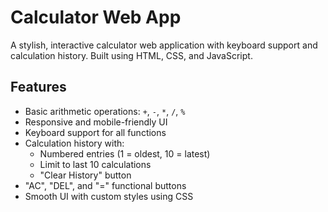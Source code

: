 # Calculator Web App

A stylish, interactive calculator web application with keyboard support and calculation history. Built using HTML, CSS, and JavaScript.

##  Features

- Basic arithmetic operations: `+`, `-`, `*`, `/`, `%`
- Responsive and mobile-friendly UI
- Keyboard support for all functions
- Calculation history with:
  - Numbered entries (1 = oldest, 10 = latest)
  - Limit to last 10 calculations
  - "Clear History" button
- "AC", "DEL", and "=" functional buttons
- Smooth UI with custom styles using CSS

